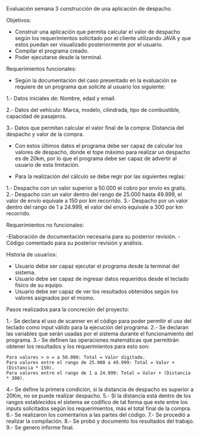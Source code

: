 Evaluación semana 3 construcción de una aplicación de despacho.

Objetivos:

- Construir una aplicación que permita calcular el valor de despacho según los requerimientos solicitado por el cliente utilizando JAVA
  y que estos puedan ser visualizado posteriormente por el usuario.
- Compilar el programa creado.
- Poder ejecutarse desde la terminal.


Requerimientos funcionales:

- Según la documentación del caso presentado en la evaluación se requiere de un programa que solicite al usuario los siguiente:

1.- Datos iniciales de: Nombre, edad y email.

2.- Datos del vehículo: Marca, modelo, cilindrada, tipo de combustible, capacidad de pasajeros.

3.- Datos que permitan calcular el valor final de la compra: Distancia del despacho y valor de la compra.

- Con estos últimos datos el programa debe ser capaz de calcular los valores de despacho, donde el tope máximo para realizar un despacho es de 20km, por lo que el programa debe
  ser capaz de advertir al usuario de esta limitación.

- Para la realización del cálculo se debe regir por las siguientes reglas:

1.- Despacho con un valor superior a 50.000 el cobro por envío es gratis.
2.- Despacho con un valor dentro del rango de 25.000 hasta 49.999, el valor de envío equivale a 150 por km recorrido.
3.- Despacho por un valor dentro del rango de 1 a 24.999, el valor del envío equivale a 300 por km recorrido.

  
Requerimientos no funcionales:

-Elaboración de documentación necesaria para su posterior revisión.
-Código comentado para su posterior revisión y análisis.


Historia de usuarios:

- Usuario debe ser capaz ejecutar el programa desde la terminal del sistema.
- Usuario debe ser capaz de ingresar datos requeridos desde el teclado físico de su equipo.
- Usuario debe ser capaz de ver los resultados obtenidos según los valores asignados por el mismo.

Pasos realizados para la concreción del proyecto:

1.- Se declara el uso de scanner en el código para poder permitir el uso del teclado como input válido para la ejecución del programa.
2.- Se declaran las variables que serán usadas por el sistema durante el funcionamiento del programa.
3.- Se definen las operaciones matemáticas que permitirán obtener los resultados y los requerimientos para esto son:
    
    Para valores > o = a 50.000: Total = Valor digitado.
    Para valores entre el rango de 25.000 a 49.999: Total = Valor + (Distancia * 150).
    Para valores entre el rango de 1 a 24.999: Total = Valor + (Distancia * 300).

4.- Se define la primera condición, si la distancia de despacho es superior a 20Km, no se puede realizar despacho.
5.- Si la distancia está dentro de los rangos establecidos el sistema se codifico de tal forma que este entre los inputs solicitados
    según los requerimientos, más el total final de la compra.
6.- Se realizaron los comentarios a las partes del código.
7.- Se procedió a realizar la compilación.
8.- Se probó y documento los resultados del trabajo.
9.- Se genero informe final.

    


  
  

